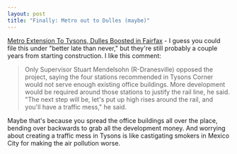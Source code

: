 ```yaml
---
layout: post
title: "Finally: Metro out to Dulles (maybe)"
---
```




<a href="http://www.washingtonpost.com/wp-dyn/articles/A32314-2002Oct28.html">Metro Extension To Tysons, Dulles Boosted in Fairfax</a> - I guess you could file this under "better late than never," but they're still probably a couple years from starting construction. I like this comment:

<blockquote> Only Supervisor Stuart Mendelsohn (R-Dranesville) opposed the project, saying the four stations recommended in Tysons Corner would not serve enough existing office buildings. More development would be required around those stations to justify the rail line, he said. "The next step will be, let's put up high rises around the rail, and you'll have a traffic mess," he said.</blockquote>

<p>Maybe that's because you spread the office buildings all over the place, bending over backwards to grab all the development money. And worrying about creating a traffic mess in Tysons is like castigating smokers in Mexico City for making the air pollution worse.</p>


